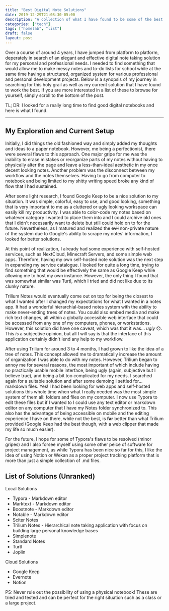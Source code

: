 ```yaml
---
title: "Best Digital Note Solutions"
date: 2019-12-29T21:08:30-05:00
description: "A collection of what I have found to be some of the best note taking solutions avaliable for both personal and professional use. Some are self-hosted and others are collecting your data :P"
categories: ["tech"]
tags: ["homelab", "list"]
draft: false
layout: post
---
```


Over a course of around 4 years, I have jumped from platform to platform,
deperately in search of an elegant and effective digital note taking solution
for my personal and professional needs. I needed to find something that would
allow me to make messy notes and to-do lists for school while at the same time
having a structured, organized system for various professional and personal
development projects. Below is a synopsis of my journey in searching for this
holy grail as well as my current solution that I have found to work the best. If
you are more interested in a list of these to browse for yourself, simply scroll
to the bottom of the post.

TL; DR: I looked for a really long time to find good digital notebooks and here
is what I found.

---

## My Exploration and Current Setup

Initially, I did things the old fashioned way and simply added my thoughts and
ideas to a paper notebook. However, me being a perfectionist, there were several
flaws to this approach. One major gripe for me was the inability to erase
mistakes or reorganize parts of my notes without having to physically alter the
page and leave a less-than-ideal aesthetic in my once decent looking notes.
Another problem was the disconnect between my workflow and the notes themselves.
Having to go from computer to notebook and being limited to my shitty writing
speed broke any kind of flow that I had sustained.

After some light research, I found Google Keep to be a nice solution to my
situation. It was simple, colorful, easy to use, and good looking, something
that is very important to me as a cluttered or ugly looking workspace can easily
kill my productivity. I was able to color-code my notes based on whatever
category I wanted to place them into and I could archive old ones that I didn't
necessarily want to delete but still could hold on to for the future.
Nevertheless, as I matured and realized the ~~evil~~ non-private nature of the
system due to Google's ability to scrape my notes' information, I looked for
better solutions.

At this point of realization, I already had some experience with self-hosted
services, such as NextCloud, Minecraft Servers, and some simple web apps.
Therefore, having my own self-hosted note solution was the next step in
expanding my service catalogue. I looked for quite a long time, trying to find
something that would be effectively the same as Google Keep while allowing me to
host my own instance. However, the only thing I found that was somewhat similar
was Turtl, which I tried and did not like due to its clunky nature.

Trilium Notes would eventually come out on top for being the closest to what I
wanted after I changed my expectations for what I wanted in a notes app. It had
a wonderful hierarchial-based notes system with the ability to make never-ending
trees of notes. You could also embed media and make rich text changes, all
within a globally accessible web interface that could be accessed from any one
of my computers, phones, or workstations. However, this solution did have one
caveat, which was that it was... *ugly* :disappointed:. This *is* a subjective
opinion, but all I will say is that the interface of this application certainly
didn't lend any help to my workflow.

After using Trilium for around 3 to 4 months, I had grown to like the idea of a
tree of notes. This concept allowed me to dramatically increase the amount of
organization I was able to do with my notes. However, Trilium began to annoy me
for several reasons, the most important of which include having no practically
usable mobile interface, being ugly (again, subjective but I believe true), and
being a bit too complicated for my needs. I searched again for a suitable
solution and after some demoing I settled for... markdown files. Yes! I had been
looking for web apps and self-hosted solutions this whole time when what I
really needed was the most simple system of them all: folders and files on my
computer. I now use Typora to edit these files but if I wanted to I could use
any text editor or markdown editor on any computer that I have my Notes folder
synchronized to. This also has the advantage of being accessible on mobile and
the editing experience I have on there, while not the best, is **far** better
than what Trilium provided (Google Keep had the best though, with a web clipper
that made my life so much easier).

For the future, I hope for some of Typora's flaws to be resolved (minor gripes)
and I also forsee myself using some other peice of software for project
management, as while Typora has been nice so far for this, I like the idea of
using Notion or Wekan as a proper project tracking platform that is more than
just a simple collection of .md files.

## List of Solutions (Unranked)

Local Solutions

- Typora - Markdown editor
- Marktext - Markdown editor
- Boostnote - Markdown editor
- Notable - Markdown editor
- Sciter Notes
- Trilium Notes - Hierarchical note taking application with focus on building large personal knowledge bases
- Simplenote
- Standard Notes
- Turtl
- Joplin

Cloud Solutions

- Google Keep
- Evernote
- Notion

PS: Never rule out the possibility of using a physical notebook! These are tried
and tested and can be perfect for the right situation such as a class or a large
project.
